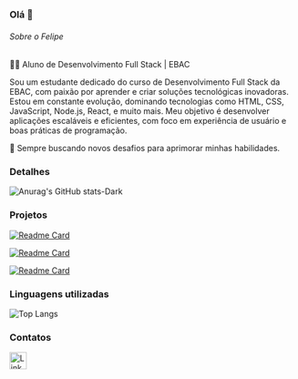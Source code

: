 ### Olá 👋


###### Sobre o Felipe
👨‍💻 Aluno de Desenvolvimento Full Stack | EBAC

Sou um estudante dedicado do curso de Desenvolvimento Full Stack da EBAC, com paixão por aprender e criar soluções tecnológicas inovadoras. Estou em constante evolução, dominando tecnologias como HTML, CSS, JavaScript, Node.js, React, e muito mais. Meu objetivo é desenvolver aplicações escaláveis e eficientes, com foco em experiência de usuário e boas práticas de programação.

🚀 Sempre buscando novos desafios para aprimorar minhas habilidades.

### Detalhes

![Anurag's GitHub stats-Dark](https://github-readme-stats.vercel.app/api?username=felipesilvadeveloper&show_icons=true&theme=transparent#gh-dark-mode-only)
### Projetos

[![Readme Card](https://github-readme-stats.vercel.app/api/pin/?username=felipesilvadeveloper&repo=Felipe_Motors&theme=transparent)](https://github.com/felipesilvadeveloper/Felipe_Motors) 

[![Readme Card](https://github-readme-stats.vercel.app/api/pin/?username=felipesilvadeveloper&repo=jquery-galeria-fotos&theme=transparent)](https://github.com/felipesilvadeveloper/jquery-galeria-fotos)

[![Readme Card](https://github-readme-stats.vercel.app/api/pin/?username=felipesilvadeveloper&repo=Agenda_de_Contatos&theme=transparent)](https://github.com/felipesilvadeveloper/Agenda_de_Contatos) 






### Linguagens utilizadas

![Top Langs](https://github-readme-stats.vercel.app/api/top-langs/?username=felipesilvadeveloper&theme=transparent&layout=compact)

### Contatos

[<img src='https://img.shields.io/badge/LinkedIn-0077B5?style=for-the-badge&logo=linkedin&logoColor=white' alt='Linkedin' height='30'>](https://www.linkedin.com/in/felipesilvadeveloper/)
